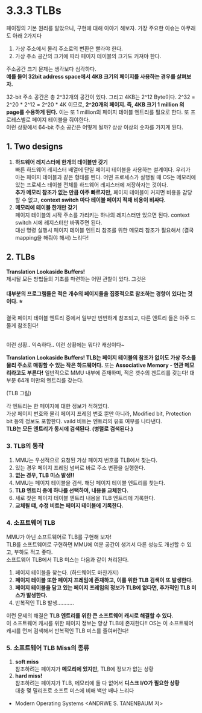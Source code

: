 # 3.3.3 TLBs
페이징의 기본 원리를 알았으니, 구현에 대해 이야기 해보자. 가장 주요한 이슈는 아무래도 아래 2가지다
1. 가상 주소에서 물리 주소로의 변환은 빨라야 한다.
2. 가상 주소 공간의 크기에 따라 페이지 테이블의 크기도 커져야 한다.


주소공간 크기 문제는 생각보다 심각하다.  <br>
**예를 들어 32bit address space에서 4KB 크기의 페이지를 사용하는 경우를 살펴보자.** <br>

32-bit 주소 공간은 총 2^32개의 공간이 있다. 그리고 4KB는 2^12 Byte이다. 2^32 = 2^20 * 2^12 = 2^20 * 4K 이므로, **2^20개의 페이지. 즉, 4KB 크기 1 million 의 page를 수용하게 된다.** 이는 또 1 million의 페이지 테이블 엔트리를 필요로 한다. 또 프로레스별로 페이지 테이블을 줘야한다. <br>
이런 상황에서 64-bit 주소 공간은 어떻게 될까? 상상 이상의 숫자를 가지게 된다.


## 1. Two designs
1. **하드웨어 레지스터에 한개의 테이블만 갖기** <br>
빠른 하드웨어 레지스터 배열에 단일 페이지 테이블을 사용하는 설계이다. 우리가 아는 페이지 테이블과 같은 형태를 띈다. 어떤 프로세스가 실행될 때 OS는 메모리에 있는 프로세스 테이블 전체를 하드웨어 레지스터에 저장하자는 것이다. <br> **추가 메모리 참조가 없는 만큼 아주 빠르지만,** 페이지 테이블이 커지면 비용을 감당할 수 없고, **context switch 마다 테이블 페이지 적재 비용이 비싸다.**
2. **메모리에 테이블 한개만 갖기** <br> 페이지 테이블의 시작 주소를 가리키는 하나의 레지스터만 있으면 된다. context switch 시에 레지스터만 바꿔주면 된다. <br> 대신 명령 실행시 페이지 테이블 엔트리 참조를 위한 메모리 참조가 필요해서 (결국 mapping을 해줘야 해서) 느리다!

## 2. TLBs
**Translation Lookaside Buffers!** <br>
제시될 모든 방법들의 기초를 마련하는 어떤 관찰이 있다. 그것은 
#### 대부분의 프로그램들은 적은 개수의 페이지들을 집중적으로 참조하는 경향이 있다는 것이다. :star:
결국 페이지 테이블 엔트리 중에서 일부만 빈번하게 참조되고, 다른 엔트리 들은 아주 드물게 참조된다! <br> <br>

이런 상황.. 익숙하다.. 이런 상황에는 뭐다? 캐싱이다~ <br>

**Translation Lookaside Buffers! TLB는 페이지 테이블의 참조가 없이도 가상 주소를 물리 주소로 매핑할 수 있는 작은 하드웨어다.** 또는 **Associative Memory - 연관 메모리라고도 부른다!** 일반적으로 MMU 내부에 존재하며, 적은 갯수의 겐트리를 갖는다! 대부분 64개 미만의 엔트리를 갖는다. <br>

(TLB 그림)

각 엔트리는 한 페이지에 대한 정보가 적혀있다. <br>
가상 페이지 번호와 물리 페이지 프레임 번호 뿐만 아니라, Modified bit, Protection bit 등의 정보도 포함한다. vaild 비트는 엔트리의 유효 여부를 나타낸다. <br>
**TLB는 모든 엔트리가 동시에 검색된다. (병렬로 검색된다.)**

### 3. TLB의 동작
1. MMU는 우선적으로 요청된 가상 페이지 번호를 TLB에서 찾는다.
2. 있는 경우 페이지 프레임 넘버로 바로 주소 변환을 실행한다.
3. **없는 경우, TLB 미스 발생!!**
4. MMU는 페이지 테이블을 검색. 해당 페이지 테이블 엔트리를 찾는다.
5. **TLB 엔트리 중에 하나를 선택하여, 내용을 교체한다.**
6. 새로 찾은 페이지 테이블 엔트리 내용을 TLB 엔트리에 기록한다.
7. **교체될 떄, 수정 비트는 페이지 테이블에 기록한다.**  

### 4. 소프트웨어 TLB
MMU가 아닌 소프트웨어로 TLB를 구현해 보자! <br>
TLB를 소프트웨어로 구현하면 MMU에 여분 공간이 생겨서 다른 성능도 개선할 수 있고, 부하도 적고 좋다. <br>
소프트웨어 TLB에서 TLB 미스는 다음과 같이 처리된다. 
1. 페이지 테이블을 찾는다. (하드웨어도 마찬가지)
2. **페이지 테이블 또한 페이지 프레임에 존재하고, 이를 위한 TLB 검색이 또 발생한다.**
3. **페이지 테이블을 담고 있는 페이지 프레임의 정보가 TLB에 없다면, 추가적인 TLB 미스가 발생한다.**
4. 반복적인 TLB 발생...........

이런 문제의 해결은 **TLB 엔트리를 위한 큰 소프트웨어 캐시로 해결할 수 있다.** <br>
이 소프트웨어 캐시를 위한 페이지 정보는 항상 TLB에 존재한다!! OS는 이 소프트웨어 캐시를 먼저 검색해서 반복적인 TLB 미스를 줄여버린다!

### 5. 소프트웨어 TLB Miss의 종류
1. **soft miss** <br> 참조하려는 페이지가 **메모리에 있지만,** TLB에 정보가 없는 상황
2. **hard miss!** <br> 참조하려는 페이지가 TLB, 메모리에 둘 다 없어서 **디스크 I/O가 필요한 상황** <br> 대충 몇 밀리초로 소프트 미스에 비해 백만 배나 느리다

- Modern Operating Systems <ANDRWE S. TANENBAUM 저>
